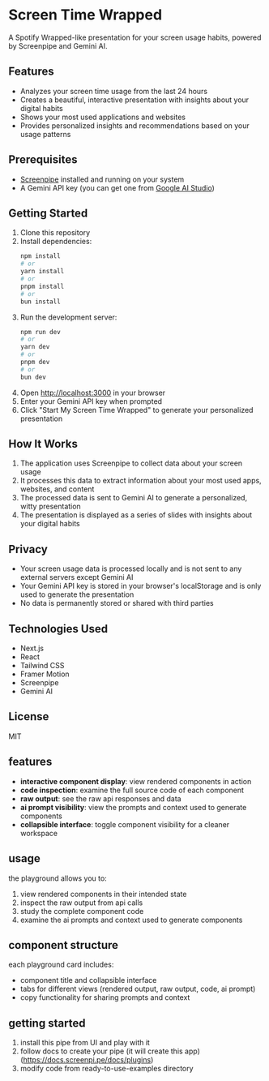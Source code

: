 # Screen Time Wrapped

A Spotify Wrapped-like presentation for your screen usage habits, powered by Screenpipe and Gemini AI.

## Features

- Analyzes your screen time usage from the last 24 hours
- Creates a beautiful, interactive presentation with insights about your digital habits
- Shows your most used applications and websites
- Provides personalized insights and recommendations based on your usage patterns

## Prerequisites

- [Screenpipe](https://screenpipe.com/) installed and running on your system
- A Gemini API key (you can get one from [Google AI Studio](https://ai.google.dev/))

## Getting Started

1. Clone this repository
2. Install dependencies:
   ```bash
   npm install
   # or
   yarn install
   # or
   pnpm install
   # or
   bun install
   ```
3. Run the development server:
   ```bash
   npm run dev
   # or
   yarn dev
   # or
   pnpm dev
   # or
   bun dev
   ```
4. Open [http://localhost:3000](http://localhost:3000) in your browser
5. Enter your Gemini API key when prompted
6. Click "Start My Screen Time Wrapped" to generate your personalized presentation

## How It Works

1. The application uses Screenpipe to collect data about your screen usage
2. It processes this data to extract information about your most used apps, websites, and content
3. The processed data is sent to Gemini AI to generate a personalized, witty presentation
4. The presentation is displayed as a series of slides with insights about your digital habits

## Privacy

- Your screen usage data is processed locally and is not sent to any external servers except Gemini AI
- Your Gemini API key is stored in your browser's localStorage and is only used to generate the presentation
- No data is permanently stored or shared with third parties

## Technologies Used

- Next.js
- React
- Tailwind CSS
- Framer Motion
- Screenpipe
- Gemini AI

## License

MIT

<!-- <img width="1312" alt="screenshot of component playground" src="https://github.com/user-attachments/assets/3e5abd07-0a3c-4c3b-8351-5107beb4fb10"> -->

## features

- **interactive component display**: view rendered components in action
- **code inspection**: examine the full source code of each component
- **raw output**: see the raw api responses and data
- **ai prompt visibility**: view the prompts and context used to generate components
- **collapsible interface**: toggle component visibility for a cleaner workspace

## usage

the playground allows you to:

1. view rendered components in their intended state
2. inspect the raw output from api calls
3. study the complete component code
4. examine the ai prompts and context used to generate components

## component structure

each playground card includes:
- component title and collapsible interface
- tabs for different views (rendered output, raw output, code, ai prompt)
- copy functionality for sharing prompts and context

## getting started

1. install this pipe from UI and play with it
2. follow docs to create your pipe (it will create this app) (https://docs.screenpi.pe/docs/plugins)
3. modify code from ready-to-use-examples directory

